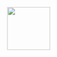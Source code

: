 

<img src="https://media.giphy.com/media/MTdNrKa1i1iy3lrJWH/giphy.gif" width="100" height="100" />
